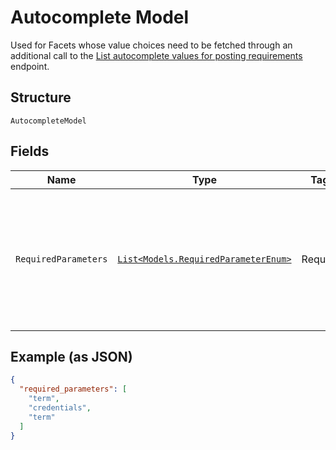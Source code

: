 
# Autocomplete Model

Used for Facets whose value choices need to be fetched through an additional call to the [List autocomplete values for posting requirements](https://vonq.stoplight.io/docs/hapi/b3A6MzM2MDEzODk-list-autocomplete-values-for-posting-requirement) endpoint.

## Structure

`AutocompleteModel`

## Fields

| Name | Type | Tags | Description |
|  --- | --- | --- | --- |
| `RequiredParameters` | [`List<Models.RequiredParameterEnum>`](../../doc/models/required-parameter-enum.md) | Required | List of keys to pass to  the body of the request calling the [List autocomplete values for posting requirements](https://vonq.stoplight.io/docs/hapi/b3A6MzM2MDEzODk-list-autocomplete-values-for-posting-requirement) endpoint. |

## Example (as JSON)

```json
{
  "required_parameters": [
    "term",
    "credentials",
    "term"
  ]
}
```


